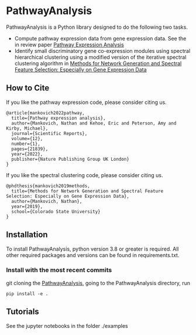 # PathwayAnalysis

PathwayAnalysis is a Python library designed to do the following two tasks.
* Compute pathway expression data from gene expression data. See the in review paper [Pathway Expression Analysis](https://assets.researchsquare.com/files/rs-1981270/v1_covered.pdf?c=1661534668)
* Identify small discriminatory gene co-expression modules using spectral hierarchical clustering using a modified version of the iterative spectral clustering algorithm in [Methods for Network Generation and Spectral Feature Selection: Especially on Gene Expression Data](https://www.proquest.com/docview/2378897983?pq-origsite=gscholar&fromopenview=true)

## How to Cite

If you like the pathway expression code, please consider citing us.
```
@article{mankovich2022pathway,
  title={Pathway expression analysis},
  author={Mankovich, Nathan and Kehoe, Eric and Peterson, Amy and Kirby, Michael},
  journal={Scientific Reports},
  volume={12},
  number={1},
  pages={21839},
  year={2022},
  publisher={Nature Publishing Group UK London}
}
```


If you like the spectral clustering code, please consider citing us.
```
@phdthesis{mankovich2019methods,
  title={Methods for Network Generation and Spectral Feature Selection: Especially on Gene Expression Data},
  author={Mankovich, Nathan},
  year={2019},
  school={Colorado State University}
}
```


## Installation

To install PathwayAnalysis, python version 3.8 or greater is required. All other required packages and versions can be found in requirements.txt.

### Install with the most recent commits

git cloning the [PathwayAnalysis](https://github.com/nmank/PathwayAnalysis), going to the PathwayAnalysis directory, run

`pip install -e .`

## Tutorials

See the jupyter notebooks in the folder ./examples

